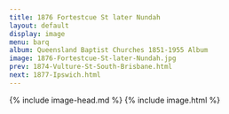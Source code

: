 ```yaml
---
title: 1876 Fortestcue St later Nundah
layout: default
display: image
menu: barq
album: Queensland Baptist Churches 1851-1955 Album
image: 1876-Fortestcue-St-later-Nundah.jpg
prev: 1874-Vulture-St-South-Brisbane.html
next: 1877-Ipswich.html
---
```

{% include image-head.md %}
{% include image.html %}